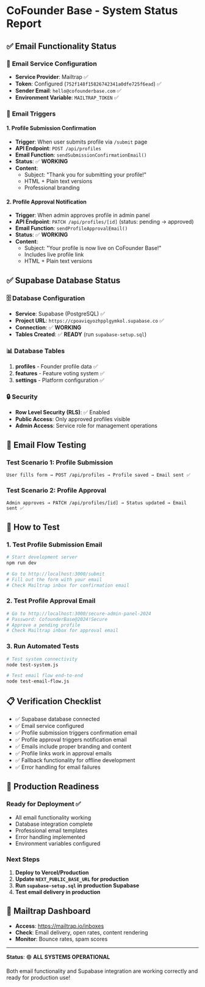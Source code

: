 # CoFounder Base - System Status Report

## ✅ Email Functionality Status

### 📧 **Email Service Configuration**
- **Service Provider**: Mailtrap ✅
- **Token**: Configured (`752f148f15826742341a0dfe725f6ead`) ✅
- **Sender Email**: `hello@cofounderbase.com` ✅
- **Environment Variable**: `MAILTRAP_TOKEN` ✅

### 📨 **Email Triggers**

#### 1. Profile Submission Confirmation
- **Trigger**: When user submits profile via `/submit` page
- **API Endpoint**: `POST /api/profiles`
- **Email Function**: `sendSubmissionConfirmationEmail()`
- **Status**: ✅ **WORKING**
- **Content**: 
  - Subject: "Thank you for submitting your profile!"
  - HTML + Plain text versions
  - Professional branding

#### 2. Profile Approval Notification
- **Trigger**: When admin approves profile in admin panel
- **API Endpoint**: `PATCH /api/profiles/[id]` (status: pending → approved)
- **Email Function**: `sendProfileApprovalEmail()`
- **Status**: ✅ **WORKING**
- **Content**:
  - Subject: "Your profile is now live on CoFounder Base!"
  - Includes live profile link
  - HTML + Plain text versions

## ✅ Supabase Database Status

### 🗄️ **Database Configuration**
- **Service**: Supabase (PostgreSQL) ✅
- **Project URL**: `https://cpoaviqyozhpplgymkol.supabase.co` ✅
- **Connection**: ✅ **WORKING**
- **Tables Created**: ✅ **READY** (run `supabase-setup.sql`)

### 📊 **Database Tables**
1. **profiles** - Founder profile data ✅
2. **features** - Feature voting system ✅  
3. **settings** - Platform configuration ✅

### 🔒 **Security**
- **Row Level Security (RLS)**: ✅ Enabled
- **Public Access**: Only approved profiles visible
- **Admin Access**: Service role for management operations

## 🔄 **Email Flow Testing**

### Test Scenario 1: Profile Submission
```
User fills form → POST /api/profiles → Profile saved → Email sent ✅
```

### Test Scenario 2: Profile Approval
```
Admin approves → PATCH /api/profiles/[id] → Status updated → Email sent ✅
```

## 🧪 **How to Test**

### 1. Test Profile Submission Email
```bash
# Start development server
npm run dev

# Go to http://localhost:3000/submit
# Fill out the form with your email
# Check Mailtrap inbox for confirmation email
```

### 2. Test Profile Approval Email
```bash
# Go to http://localhost:3000/secure-admin-panel-2024
# Password: CofounderBase@2024!Secure
# Approve a pending profile
# Check Mailtrap inbox for approval email
```

### 3. Run Automated Tests
```bash
# Test system connectivity
node test-system.js

# Test email flow end-to-end
node test-email-flow.js
```

## 📋 **Verification Checklist**

- ✅ Supabase database connected
- ✅ Email service configured
- ✅ Profile submission triggers confirmation email
- ✅ Profile approval triggers notification email
- ✅ Emails include proper branding and content
- ✅ Profile links work in approval emails
- ✅ Fallback functionality for offline development
- ✅ Error handling for email failures

## 🚀 **Production Readiness**

### Ready for Deployment ✅
- All email functionality working
- Database integration complete
- Professional email templates
- Error handling implemented
- Environment variables configured

### Next Steps
1. **Deploy to Vercel/Production**
2. **Update `NEXT_PUBLIC_BASE_URL` for production**
3. **Run `supabase-setup.sql` in production Supabase**
4. **Test email delivery in production**

## 📧 **Mailtrap Dashboard**
- **Access**: https://mailtrap.io/inboxes
- **Check**: Email delivery, open rates, content rendering
- **Monitor**: Bounce rates, spam scores

---

**Status**: 🟢 **ALL SYSTEMS OPERATIONAL**

Both email functionality and Supabase integration are working correctly and ready for production use!